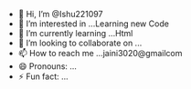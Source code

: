 - 👋 Hi, I’m @Ishu221097
- 👀 I’m interested in ...Learning new Code
- 🌱 I’m currently learning ...Html 
- 💞️ I’m looking to collaborate on ...
- 📫 How to reach me ...jaini3020@gmailcom
- 😄 Pronouns: ...
- ⚡ Fun fact: ...

<!---
Ishu221097/Ishu221097 is a ✨ special ✨ repository because its `README.md` (this file) appears on your GitHub profile.
You can click the Preview link to take a look at your changes.
--->
